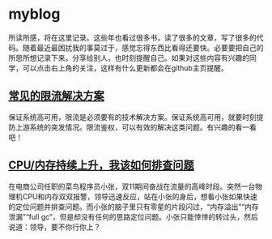 # myblog
所读所感，将在这里记录。这些年也看过很多书，读了很多的文章，写了很多的代码。随着最近最困扰我的事莫过于，感觉忘得东西比看得还要快。必要要把自己的所思所想记录下来。分享给别人，也时刻提醒自己。如果对这些内容有兴趣的同学，可以点击右上角的关注，这样有什么更新都会在github主页提醒。
## [常见的限流解决方案](https://github.com/CoderLyd/myblog/issues/2#issue-574485972)
保证系统高可用，限流是必须要有的技术解决方案。保证系统高可用，就要时刻提防上游系统的突发情况。限流鉴权，可以有效的解决这类问题。有兴趣的看一看吧！
## [CPU/内存持续上升，我该如何排查问题](https://github.com/CoderLyd/myblog/issues/4#issue-577294855)
在电商公司任职的菜鸟程序员小张，双11期间奋战在流量的高峰时段。突然一台物理机CPU和内存双双报警，领导迅速反应，站在小张的身后，想看小张如果快速的定位问题并排查问题。而小张的脑子里只有零星的片段闪过，“内存溢出”“内存泄漏”“full gc”，但是却没有任何的思路定位问题。小张只能悻悻的转过头，然后说道：领导，要不你行你上？
